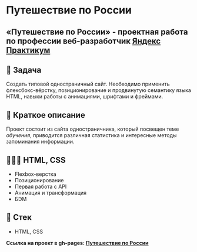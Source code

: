 # Путешествие по России

## «Путешествие по России» - проектная работа по профессии веб-разработчик [Яндекс Практикум](https://praktikum.yandex.ru "Яндекс Практикум")

## 📖 Задача

Cоздать типовой одностраничный сайт. Необходимо применить флексбокс-вёрстку, позиционирование и продвинутую семантику языка HTML, навыки работы с анимациями, шрифтами и фреймами.

## 📃 Краткое описание

Проект состоит из сайта одностраничника, который посвещен теме _обучения_, приводится различная статистика и интересные методы запоминания информации.

## 👨🏻‍💻 HTML, CSS

- Flexbox-верстка
- Позиционирование
- Первая работа с API
- Анимация и трансформация
- БЭМ

## 📃 Стек

- HTML, CSS

**Ссылка на проект в gh-pages: [Путешествие по России](https://glebzhdanov.github.io/russian-travel/)**
